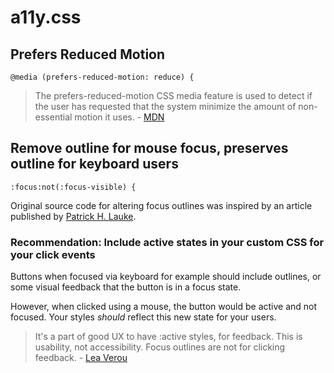 # a11y.css

## Prefers Reduced Motion

```
@media (prefers-reduced-motion: reduce) {
```

> The prefers-reduced-motion CSS media feature is used to detect if the user has requested that the system minimize the amount of non-essential motion it uses. - [MDN](https://developer.mozilla.org/en-US/docs/Web/CSS/@media/prefers-reduced-motion)

## Remove outline for mouse focus, preserves outline for keyboard users

```
:focus:not(:focus-visible) {
```

Original source code for altering focus outlines was inspired by an article published by [Patrick H. Lauke](https://developer.paciellogroup.com/blog/2018/03/focus-visible-and-backwards-compatibility/).

### Recommendation: Include active states in your custom CSS for your click events

Buttons when focused via keyboard for example should include outlines, or some visual feedback that the button is in a focus state.

However, when clicked using a mouse, the button would be active and not focused. Your styles _should_ reflect this new state for your users.

> It's a part of good UX to have :active styles, for feedback. This is usability, not accessibility. Focus outlines are not for clicking feedback. - [Lea Verou](https://twitter.com/LeaVerou/status/1047798141385359360)
